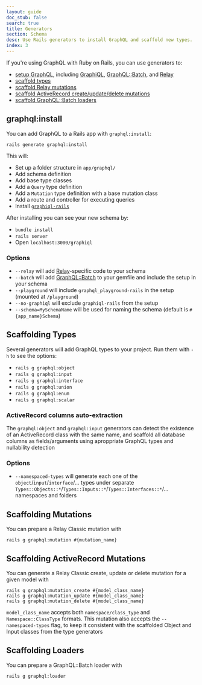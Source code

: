 ```yaml
---
layout: guide
doc_stub: false
search: true
title: Generators
section: Schema
desc: Use Rails generators to install GraphQL and scaffold new types.
index: 3
---
```


If you're using GraphQL with Ruby on Rails, you can use generators to:

- [setup GraphQL](#graphqlinstall), including [GraphiQL](https://github.com/graphql/graphiql), [GraphQL::Batch](https://github.com/Shopify/graphql-batch), and [Relay](https://facebook.github.io/relay/)
- [scaffold types](#scaffolding-types)
- [scaffold Relay mutations](#scaffolding-mutations)
- [scaffold ActiveRecord create/update/delete mutations](#scaffolding-activerecord-mutations)
- [scaffold GraphQL::Batch loaders](#scaffolding-loaders)

## graphql:install

You can add GraphQL to a Rails app with `graphql:install`:

```
rails generate graphql:install
```

This will:

- Set up a folder structure in `app/graphql/`
- Add schema definition
- Add base type classes
- Add a `Query` type definition
- Add a `Mutation` type definition with a base mutation class
- Add a route and controller for executing queries
- Install [`graphiql-rails`](https://github.com/rmosolgo/graphiql-rails)

After installing you can see your new schema by:

- `bundle install`
- `rails server`
- Open `localhost:3000/graphiql`

### Options

- `--relay` will add [Relay](https://facebook.github.io/relay/)-specific code to your schema
- `--batch` will add [GraphQL::Batch](https://github.com/Shopify/graphql-batch) to your gemfile and include the setup in your schema
- `--playground` will include `graphql_playground-rails` in the setup (mounted at `/playground`)
- `--no-graphiql` will exclude `graphiql-rails` from the setup
- `--schema=MySchemaName` will be used for naming the schema (default is `#{app_name}Schema`)

## Scaffolding Types

Several generators will add GraphQL types to your project. Run them with `-h` to see the options:

- `rails g graphql:object`
- `rails g graphql:input`
- `rails g graphql:interface`
- `rails g graphql:union`
- `rails g graphql:enum`
- `rails g graphql:scalar`

### ActiveRecord columns auto-extraction

The `graphql:object` and `graphql:input` generators can detect the existence of an ActiveRecord class with the same name, and scaffold all database columns as fields/arguments using aproppriate GraphQL types and nullability detection

### Options

- `--namespaced-types` will generate each one of the `object`/`input`/`interface`/... types under separate `Types::Objects::*`/`Types::Inputs::*`/`Types::Interfaces::*`/... namespaces and folders

## Scaffolding Mutations

You can prepare a Relay Classic mutation with

```
rails g graphql:mutation #{mutation_name}
```

## Scaffolding ActiveRecord Mutations

You can generate a Relay Classic create, update or delete mutation for a given model with

```
rails g graphql:mutation_create #{model_class_name}
rails g graphql:mutation_update #{model_class_name}
rails g graphql:mutation_delete #{model_class_name}
```

`model_class_name` accepts both `namespace/class_type` and `Namespace::ClassType` formats.
This mutation also accepts the `--namespaced-types` flag, to keep it consistent with the scaffolded Object and Input classes from the type generators

## Scaffolding Loaders

You can prepare a GraphQL::Batch loader with

```
rails g graphql:loader
```
